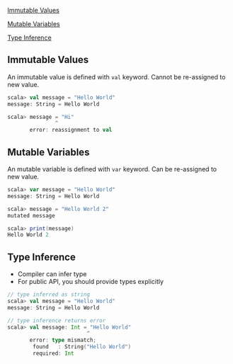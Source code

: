 [Immutable Values](#immutable-values)

[Mutable Variables](#mutable-values)

[Type Inference](#type-inference)

## Immutable Values

An immutable value is defined with `val` keyword. Cannot be re-assigned to new value.

```sbt
scala> val message = "Hello World"
message: String = Hello World

scala> message = "Hi"
               ^
       error: reassignment to val
```

## Mutable Variables

An mutable variable is defined with `var` keyword. Can be re-assigned to new value.

```sbt
scala> var message = "Hello World"
message: String = Hello World

scala> message = "Hello World 2"
mutated message

scala> print(message)
Hello World 2
```

## Type Inference

- Compiler can infer type
- For public API, you should provide types explicitly

```sbt
// type inferred as string
scala> val message = "Hello World"
message: String = Hello World

// type inference returns error
scala> val message: Int = "Hello World"
                         ^
       error: type mismatch;
        found   : String("Hello World")
        required: Int
```